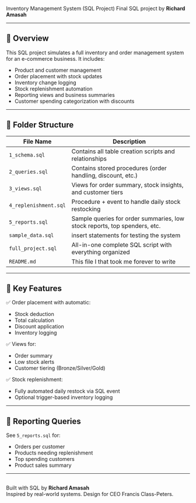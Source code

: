  Inventory Management System (SQL Project)
Final SQL project by **Richard Amasah**

---

## 🧾 Overview
This SQL project simulates a full inventory and order management system for an e-commerce business. It includes:

- Product and customer management
- Order placement with stock updates
- Inventory change logging
- Stock replenishment automation
- Reporting views and business summaries
- Customer spending categorization with discounts

---

## 📁 Folder Structure

| File Name           | Description |
|---------------------|-------------|
| `1_schema.sql`      | Contains all table creation scripts and relationships |
| `2_queries.sql`     | Contains stored procedures (order handling, discount, etc.) |
| `3_views.sql`       | Views for order summary, stock insights, and customer tiers |
| `4_replenishment.sql` | Procedure + event to handle daily stock restocking |
| `5_reports.sql`     | Sample queries for order summaries, low stock reports, top spenders, etc. |
| `sample_data.sql`   |  insert statements for testing the system |
| `full_project.sql`  | All-in-one complete SQL script with everything organized |
| `README.md`         | This file I that took me forever to write |

---

## 📌 Key Features

✅ Order placement with automatic:
- Stock deduction  
- Total calculation  
- Discount application  
- Inventory logging  

✅ Views for:
- Order summary  
- Low stock alerts  
- Customer tiering (Bronze/Silver/Gold)

✅ Stock replenishment:
- Fully automated daily restock via SQL event
- Optional trigger-based inventory logging

---

## 🧠 Reporting Queries
See `5_reports.sql` for:
- Orders per customer
- Products needing replenishment
- Top spending customers
- Product sales summary

---

## 
Built with SQL by **Richard Amasah**  
Inspired by real-world systems. Design for CEO Francis Class-Peters.


